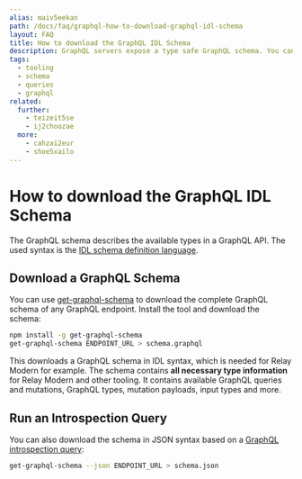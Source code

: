 ```yaml
---
alias: maiv5eekan
path: /docs/faq/graphql-how-to-download-graphql-idl-schema
layout: FAQ
title: How to download the GraphQL IDL Schema
description: GraphQL servers expose a type safe GraphQL schema. You can download it in IDL or JSON syntax and use it with Relay Modern or other tools.
tags:
  - tooling
  - schema
  - queries
  - graphql
related:
  further:
    - teizeit5se
    - ij2choozae
  more:
    - cahzai2eur
    - shoe5xailo
---
```


# How to download the GraphQL IDL Schema

The GraphQL schema describes the available types in a GraphQL API. The used syntax is the [IDL schema definition language](!alias-kr84dktnp0).

## Download a GraphQL Schema

You can use [get-graphql-schema](https://github.com/graphcool/get-graphql-schema) to download the complete GraphQL schema of any GraphQL endpoint. Install the tool and download the schema:

```sh
npm install -g get-graphql-schema
get-graphql-schema ENDPOINT_URL > schema.graphql
```

This downloads a GraphQL schema in IDL syntax, which is needed for Relay Modern for example. The schema contains **all necessary type information** for Relay Modern and other tooling. It contains available GraphQL queries and mutations, GraphQL types, mutation payloads, input types and more.

## Run an Introspection Query

You can also download the schema in JSON syntax based on a [GraphQL introspection query](!alias-shoe5xailo):

```sh
get-graphql-schema --json ENDPOINT_URL > schema.json
```
